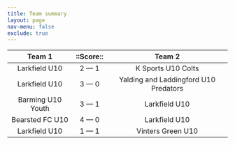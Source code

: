 ```yaml
---
title: Team summary
layout: page
nav-menu: false
exclude: true
---
```




|      Team 1       |  ::Score::  |                Team 2                 |
|:-----------------:|:-----------:|:-------------------------------------:|
|   Larkfield U10   | 2 &mdash; 1 |          K Sports U10 Colts           |
|   Larkfield U10   | 3 &mdash; 0 | Yalding and Laddingford U10 Predators |
| Barming U10 Youth | 3 &mdash; 1 |             Larkfield U10             |
|  Bearsted FC U10  | 4 &mdash; 0 |             Larkfield U10             |
|   Larkfield U10   | 1 &mdash; 1 |           Vinters Green U10           |

 <br /><br /><br />